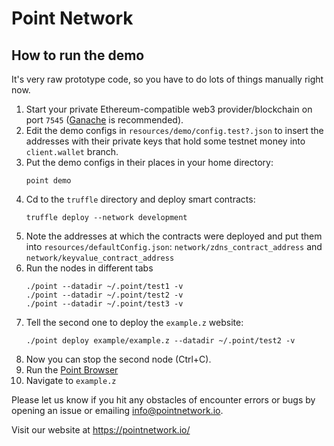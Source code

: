 Point Network
=============

How to run the demo
-------------------

It's very raw prototype code, so you have to do lots of things manually right now.

1. Start your private Ethereum-compatible web3 provider/blockchain on port `7545` ([Ganache](https://www.trufflesuite.com/ganache) is recommended).
1. Edit the demo configs in `resources/demo/config.test?.json` to insert the addresses with their private keys that hold some testnet money into `client.wallet` branch.
1. Put the demo configs in their places in your home directory:
    ```
    point demo
    ```
1. Cd to the `truffle` directory and deploy smart contracts:
    ```
    truffle deploy --network development
    ```
1. Note the addresses at which the contracts were deployed and put them into `resources/defaultConfig.json`: `network/zdns_contract_address` and `network/keyvalue_contract_address` 
1. Run the nodes in different tabs 
    ```
    ./point --datadir ~/.point/test1 -v
    ./point --datadir ~/.point/test2 -v
    ./point --datadir ~/.point/test3 -v
    ```
1. Tell the second one to deploy the `example.z` website:
    ```
    ./point deploy example/example.z --datadir ~/.point/test2 -v
    ```
1. Now you can stop the second node (Ctrl+C).
1. Run the [Point Browser](https://github.com/pointnetwork/pointbrowser)
1. Navigate to `example.z`

Please let us know if you hit any obstacles of encounter errors or bugs by opening an issue or emailing info@pointnetwork.io.

Visit our website at https://pointnetwork.io/